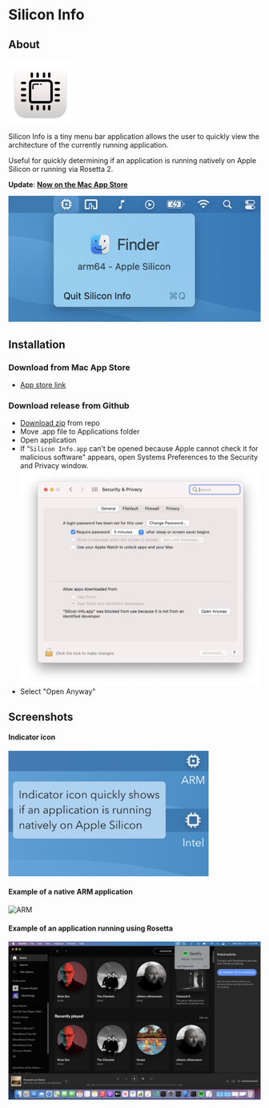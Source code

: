 # Silicon Info

## About
![Icon](images/Icon-128.png)

Silicon Info is a tiny menu bar application allows the user to quickly view the architecture of the currently running application.

Useful for quickly determining if an application is running natively on Apple Silicon or running via Rosetta 2.

**Update**: [**Now on the Mac App Store**](https://apps.apple.com/us/app/silicon-info/id1542271266)

![ARM](images/finder.png)

## Installation
### Download from Mac App Store
- [App store link](https://apps.apple.com/us/app/silicon-info/id1542271266)

### Download release from Github
- [Download zip](https://github.com/billycastelli/Silicon-Info/releases/download/1.0.2/Silicon.Info.app.zip) from repo
- Move .app file to Applications folder
- Open application
- If “`Silicon Info.app` can’t be opened because Apple cannot check it for malicious software" appears, open Systems Preferences to the Security and Privacy window.
![ARM](images/security.png)
- Select "Open Anyway"

## Screenshots
#### Indicator icon
<img src="images/indicator-icon.png" width="400" />

#### Example of a native ARM application
![ARM](images/arm-example.png)

#### Example of an application running using Rosetta
![x86](images/x86-example.png)

